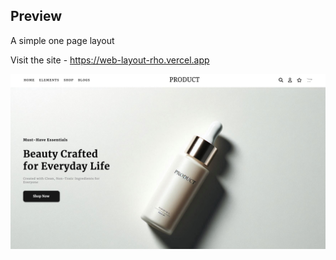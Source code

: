 ## Preview

A simple one page layout 

Visit the site - https://web-layout-rho.vercel.app

![Signup Form UI](preview/wbl.jpg)


